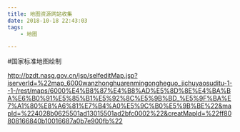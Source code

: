 ```yaml
---
title: 地图资源网站收集
date: 2018-10-18 22:43:03
tags:
	- 地图

---
```




#国家标准地图绘制

http://bzdt.nasg.gov.cn/jsp/selfeditMap.jsp?iserverId=%22map_6000wanzhonghuarenmingongheguo_jichuyaosuditu-1--1-/rest/maps/6000%E4%B8%87%E4%B8%AD%E5%8D%8E%E4%BA%BA%E6%B0%91%E5%85%B1%E5%92%8C%E5%9B%BD_%E5%9F%BA%E7%A1%80%E8%A6%81%E7%B4%A0%E5%9C%B0%E5%9B%BE%22&mapId=%224028b0625501ad13015501ad2bfc0002%22&creatMapId=%22ff80808166840b10016687a0b7e900fb%22

